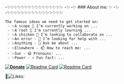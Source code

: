 -✨✨✨✨✨✨✨✨✨✨✨✨✨✨✨✨
-✨
-✨   ### About me:          ✨
-✨
-✨✨✨✨✨✨✨✨✨✨✨✨✨✨✨✨
```autohotkey
The famous ideas we need to get started on: 
 - ✨A scope 🔭 I’m currently working on ...
 - ✨A root 🌱 I’m currently learning ...
 - ✨A chicken 👯 I’m looking to collaborate on ...
 - ✨An error - 🤔 I’m looking for help with ...
 - ✨Anything - 💬 Ask me about ...
 - ✨Elsewhere - 📫 How to reach me: ...
 - ✨Sun - 😄 Pronouns: ...
 - ✨Power - ⚡ Fun fact: ...
```

**[![Donate](https://img.shields.io/badge/Donate-PayPal-green.svg)](https://paypal.me/ot1985)**
[![Readme Card](https://github-readme-stats.vercel.app/api/pin/?username=acccounttest&repo=DarkChromePastelFluoWebTheme-trick-for-aim-stylish-editor-maybe-or-any-other-editors&theme=onedark&show_icons=true&count_private=true&icon_color=magenta&line_height=60&title_color=green&text_color=lightblue)](https://github.com/acccounttest/DarkChromePastelFluoWebTheme-trick-for-aim-stylish-editor-maybe-or-any-other-editors)
[![Readme Card](https://github-readme-stats.vercel.app/api/pin/?username=acccounttest&repo=DarkGMaps&theme=onedark&show_icons=true&count_private=true&border_color=yellow&bg_color=red)](https://github.com/acccounttest/DarkGMaps)


:yellow_heart:![Likes: ](https://komarev.com/ghpvc/?username=acccounttest&style=plastic&Color=FF7F55&label=Likes+:+)
